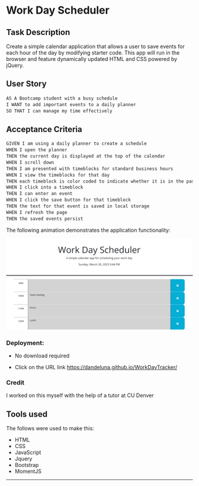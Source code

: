# Work Day Scheduler

## Task Description 

Create a simple calendar application that allows a user to save events for each hour of the day by modifying starter code. This app will run in the browser and feature dynamically updated HTML and CSS powered by jQuery.



## User Story

```md
AS A Bootcamp student with a busy schedule
I WANT to add important events to a daily planner
SO THAT I can manage my time effectively
```

## Acceptance Criteria

```md
GIVEN I am using a daily planner to create a schedule
WHEN I open the planner
THEN the current day is displayed at the top of the calendar
WHEN I scroll down
THEN I am presented with timeblocks for standard business hours
WHEN I view the timeblocks for that day
THEN each timeblock is color coded to indicate whether it is in the past, present, or future
WHEN I click into a timeblock
THEN I can enter an event
WHEN I click the save button for that timeblock
THEN the text for that event is saved in local storage
WHEN I refresh the page
THEN the saved events persist
```

The following animation demonstrates the application functionality:

<!-- @TODO: create ticket to review/update image) -->
![A user clicks on slots on the color-coded calendar and edits the events.](/Assets/Images/Screenshot%202023-03-26%20214559.png)

### Deployment: 

* No download required 

* Click on the URL link https://dandeluna.github.io/WorkDayTracker/


### Credit 

I worked on this myself  with the help of a tutor at CU Denver 

## Tools used 

The follows were used to make this:
* HTML
* CSS
* JavaScript 
* Jquery 
* Bootstrap 
* MomentJS

- - -
